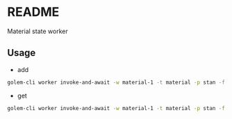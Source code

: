 # README

Material state worker



## Usage

- add

```sh
golem-cli worker invoke-and-await -w material-1 -t material -p stan -f golem:template/api/add -j '[{"name": "foo"}]'
```

- get

```sh
golem-cli worker invoke-and-await -w material-1 -t material -p stan -f golem:template/api/get -j '[123]'
```
